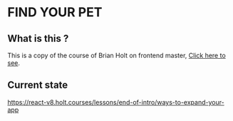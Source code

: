# FIND YOUR PET

## What is this ?

This is a copy of the course of Brian Holt on frontend master, [Click here to see](https://react-v8.holt.courses/).

## Current state

https://react-v8.holt.courses/lessons/end-of-intro/ways-to-expand-your-app
